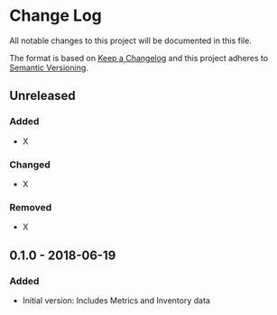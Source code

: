 # Change Log

All notable changes to this project will be documented in this file.

The format is based on [Keep a Changelog](http://keepachangelog.com/)
and this project adheres to [Semantic Versioning](http://semver.org/).

## Unreleased
### Added
- X

### Changed
- X

### Removed
- X

## 0.1.0 - 2018-06-19
### Added
- Initial version: Includes Metrics and Inventory data